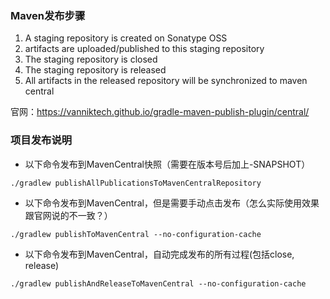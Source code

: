 ### Maven发布步骤

1. A staging repository is created on Sonatype OSS
2. artifacts are uploaded/published to this staging repository
3. The staging repository is closed
4. The staging repository is released
5. All artifacts in the released repository will be synchronized to maven central

官网：https://vanniktech.github.io/gradle-maven-publish-plugin/central/

### 项目发布说明

- 以下命令发布到MavenCentral快照（需要在版本号后加上-SNAPSHOT）

```
./gradlew publishAllPublicationsToMavenCentralRepository
```

- 以下命令发布到MavenCentral，但是需要手动点击发布（怎么实际使用效果跟官网说的不一致？）

```
./gradlew publishToMavenCentral --no-configuration-cache
```

- 以下命令发布到MavenCentral，自动完成发布的所有过程(包括close, release)

```
./gradlew publishAndReleaseToMavenCentral --no-configuration-cache
```
